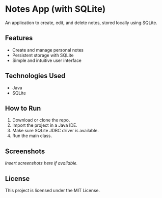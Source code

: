 # Notes App (with SQLite)

An application to create, edit, and delete notes, stored locally using SQLite.

## Features

- Create and manage personal notes
- Persistent storage with SQLite
- Simple and intuitive user interface

## Technologies Used

- Java
- SQLite

## How to Run

1. Download or clone the repo.
2. Import the project in a Java IDE.
3. Make sure SQLite JDBC driver is available.
4. Run the main class.

## Screenshots

_Insert screenshots here if available._

## License

This project is licensed under the MIT License.
